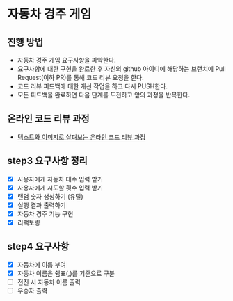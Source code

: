 # 자동차 경주 게임
## 진행 방법
* 자동차 경주 게임 요구사항을 파악한다.
* 요구사항에 대한 구현을 완료한 후 자신의 github 아이디에 해당하는 브랜치에 Pull Request(이하 PR)를 통해 코드 리뷰 요청을 한다.
* 코드 리뷰 피드백에 대한 개선 작업을 하고 다시 PUSH한다.
* 모든 피드백을 완료하면 다음 단계를 도전하고 앞의 과정을 반복한다.

## 온라인 코드 리뷰 과정
* [텍스트와 이미지로 살펴보는 온라인 코드 리뷰 과정](https://github.com/next-step/nextstep-docs/tree/master/codereview)

## step3 요구사항 정리
- [x] 사용자에게 자동차 대수 입력 받기
- [x] 사용자에게 시도할 횟수 입력 받기
- [x] 랜덤 숫자 생성하기 (유틸)
- [x] 실행 결과 출력하기
- [x] 자동차 경주 기능 구현
- [x] 리팩토링

## step4 요구사항
- [x] 자동차에 이름 부여
- [x] 자동차 이름은 쉼표(,)를 기준으로 구분
- [ ] 전진 시 자동차 이름 출력
- [ ] 우승자 출력
